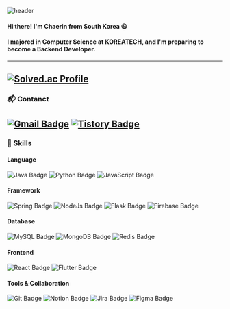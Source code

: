 ![header](https://capsule-render.vercel.app/api?type=waving&color=bcea9a&height=160&section=header&text=Chaerin's%20GitHub&fontSize=50&fontColor=88b06a)
#### Hi there! I'm Chaerin from South Korea :smiley:
#### I majored in Computer Science at KOREATECH, and I'm preparing to become a Backend Developer.

---
[![Solved.ac Profile](http://mazassumnida.wtf/api/generate_badge?boj=greencandy01)](https://solved.ac/greencandy01)
---
### :mailbox_with_mail: Contanct
[![Gmail Badge](https://img.shields.io/badge/chaerin0916@gmail.com-EA4335?logo=gmail&logoColor=fff&style=flat-square)](mailto:chaerin0916@gmail.com)
[![Tistory Badge](https://img.shields.io/badge/Tistory-000?logo=tistory&logoColor=fff&style=flat-square)](https://lcr0916.tistory.com/)
---
### :wrench: Skills
#### Language
![Java Badge](https://img.shields.io/badge/Java-ED8B00?style=for-the-badge&logo=openjdk&logoColor=white) ![Python Badge](https://img.shields.io/badge/Python-3776AB?style=for-the-badge&logo=python&logoColor=white) ![JavaScript Badge](https://img.shields.io/badge/JavaScript-F7DF1E?style=for-the-badge&logo=JavaScript&logoColor=white)

#### Framework
![Spring Badge](https://img.shields.io/badge/Spring-6DB33F?style=for-the-badge&logo=spring&logoColor=white) ![NodeJs Badge](https://img.shields.io/badge/Node.js-43853D?style=for-the-badge&logo=node.js&logoColor=white) ![Flask Badge](https://img.shields.io/badge/Flask-000000?style=for-the-badge&logo=flask&logoColor=white) ![Firebase Badge](https://img.shields.io/badge/Firebase-039BE5?style=for-the-badge&logo=Firebase&logoColor=white)

#### Database
![MySQL Badge](https://img.shields.io/badge/MySQL-00000F?style=for-the-badge&logo=mysql&logoColor=white) ![MongoDB Badge](https://img.shields.io/badge/MongoDB-4EA94B?style=for-the-badge&logo=mongodb&logoColor=white) ![Redis Badge](https://img.shields.io/badge/redis-%23DD0031.svg?&style=for-the-badge&logo=redis&logoColor=white)

#### Frontend
![React Badge](https://img.shields.io/badge/React-20232A?style=for-the-badge&logo=react&logoColor=61DAFB) ![Flutter Badge](	https://img.shields.io/badge/Flutter-02569B?style=for-the-badge&logo=flutter&logoColor=white)

#### Tools & Collaboration
![Git Badge](https://img.shields.io/badge/GIT-E44C30?style=for-the-badge&logo=git&logoColor=white) ![Notion Badge](https://img.shields.io/badge/Notion-000000?style=for-the-badge&logo=notion&logoColor=white) ![Jira Badge](https://img.shields.io/badge/Jira-0052CC?style=for-the-badge&logo=Jira&logoColor=white) ![Figma Badge](https://img.shields.io/badge/Figma-F24E1E?style=for-the-badge&logo=figma&logoColor=white) 
